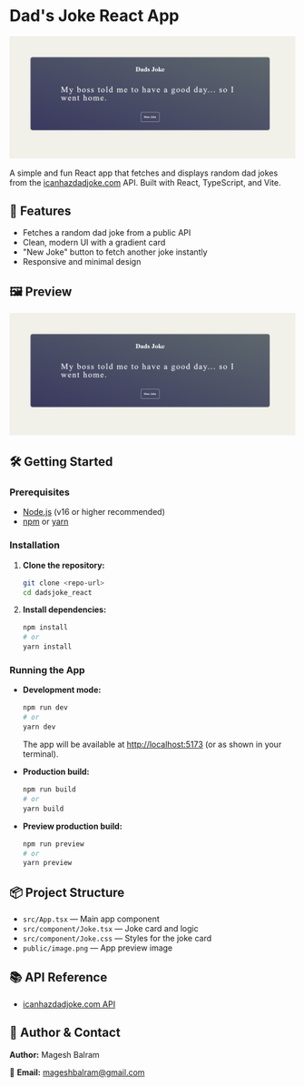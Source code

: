 # Dad's Joke React App

![Preview](public/image.png)

A simple and fun React app that fetches and displays random dad jokes from the [icanhazdadjoke.com](https://icanhazdadjoke.com/) API. Built with React, TypeScript, and Vite.

## 🚀 Features

- Fetches a random dad joke from a public API
- Clean, modern UI with a gradient card
- "New Joke" button to fetch another joke instantly
- Responsive and minimal design

## 🖼️ Preview

![Dad's Joke App Preview](public/image.png)

## 🛠️ Getting Started

### Prerequisites
- [Node.js](https://nodejs.org/) (v16 or higher recommended)
- [npm](https://www.npmjs.com/) or [yarn](https://yarnpkg.com/)

### Installation

1. **Clone the repository:**
   ```bash
   git clone <repo-url>
   cd dadsjoke_react
   ```
2. **Install dependencies:**
   ```bash
   npm install
   # or
   yarn install
   ```

### Running the App

- **Development mode:**
  ```bash
  npm run dev
  # or
  yarn dev
  ```
  The app will be available at [http://localhost:5173](http://localhost:5173) (or as shown in your terminal).

- **Production build:**
  ```bash
  npm run build
  # or
  yarn build
  ```

- **Preview production build:**
  ```bash
  npm run preview
  # or
  yarn preview
  ```

## 📦 Project Structure

- `src/App.tsx` — Main app component
- `src/component/Joke.tsx` — Joke card and logic
- `src/component/Joke.css` — Styles for the joke card
- `public/image.png` — App preview image

## 📚 API Reference

- [icanhazdadjoke.com API](https://icanhazdadjoke.com/api)

## 🙋 **Author & Contact**

**Author:** Magesh Balram

📧 **Email:** [mageshbalram@gmail.com](mailto:mageshbalram@gmail.com)
